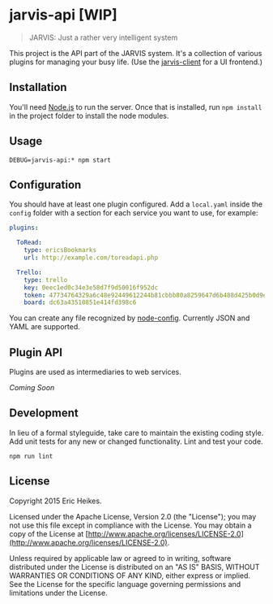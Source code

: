 # jarvis-api [WIP]

> JARVIS: Just a rather very intelligent system

This project is the API part of the JARVIS system. It's a collection of various plugins for managing your busy life. (Use the [jarvis-client](https://github.com/eheikes/jarvis-client) for a UI frontend.)

## Installation

You'll need [Node.js](https://nodejs.org/) to run the server. Once that is installed, run `npm install` in the project folder to install the node modules.

## Usage

```shell
DEBUG=jarvis-api:* npm start
```

## Configuration

You should have at least one plugin configured. Add a `local.yaml` inside the `config` folder with a section for each service you want to use, for example:

```yaml
plugins:

  ToRead:
    type: ericsBookmarks
    url: http://example.com/toreadapi.php

  Trello:
    type: trello
    key: 0eec1ed0c34e3e58d7f9d50016f952dc
    token: 47734764329a6c48e92449612244b81cbbb80a8259647d6b488d425b0d9e1799
    board: dc63a43510851e414fd398c6
```

You can create any file recognized by [node-config](http://lorenwest.github.io/node-config/). Currently JSON and YAML are supported.

## Plugin API

Plugins are used as intermediaries to web services.

*Coming Soon*

## Development

In lieu of a formal styleguide, take care to maintain the existing coding style. Add unit tests for any new or changed functionality. Lint and test your code.

```shell
npm run lint
```

## License

Copyright 2015 Eric Heikes.

Licensed under the Apache License, Version 2.0 (the "License"); you may not use this file except in compliance with the License. You may obtain a copy of the License at [http://www.apache.org/licenses/LICENSE-2.0](http://www.apache.org/licenses/LICENSE-2.0).

Unless required by applicable law or agreed to in writing, software distributed under the License is distributed on an "AS IS" BASIS, WITHOUT WARRANTIES OR CONDITIONS OF ANY KIND, either express or implied. See the License for the specific language governing permissions and limitations under the License.
